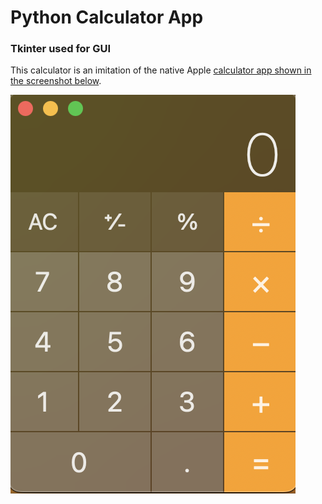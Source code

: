 # Python Calculator App
### Tkinter used for GUI

This calculator is an imitation of the native Apple [calculator app shown in the screenshot below](https://en.wikipedia.org/wiki/Calculator_(Apple)).

![Image of Apple calculator app](apple_calculator_image.png)